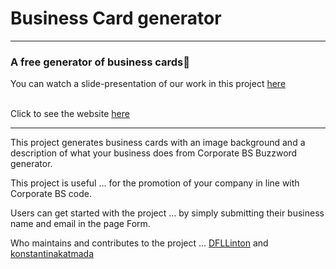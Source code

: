 # Business Card generator
-------------------------
 ### A free generator of business cards:rocket:
 
You can watch a slide-presentation of our work in this project [here](https://hackmd.io/@kobcat/HyqOF0HQo#/)

</br> Click to see the website [here](https://fac26.github.io/Business-Card-generator/)

---------------------------
This project generates business cards with an image background and a description of what your business does from Corporate BS Buzzword generator.

This project is useful ... for the promotion of your company in line with Corporate BS code.

Users can get started with the project ... by simply submitting their business name and email in the page Form.

Who maintains and contributes to the project ... [DFLLinton]( https://github.com/DFLLinton ) and [konstantinakatmada](https://github.com/konstantinakatmada/)



